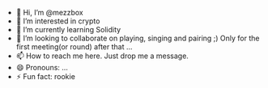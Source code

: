 - 👋 Hi, I’m @mezzbox
- 👀 I’m interested in crypto
- 🌱 I’m currently learning Solidity
- 💞️ I’m looking to collaborate on playing, singing and pairing ;) Only for the first meeting(or round) after that ...
- 📫 How to reach me here. Just drop me a message.
- 😄 Pronouns: ...
- ⚡ Fun fact: rookie

<!---
mezzbox/mezzbox is a ✨ special ✨ repository because its `README.md` (this file) appears on your GitHub profile.
You can click the Preview link to take a look at your changes.
--->
